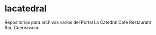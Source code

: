# lacatedral
Repositorios para archivos varios del Portal La Catedral Cafe Restaurant Bar, Cuernavaca.
